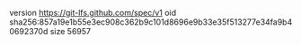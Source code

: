 version https://git-lfs.github.com/spec/v1
oid sha256:857a19e1b55e3ec908c362b9c101d8696e9b33e35f513277e34fa9b40692370d
size 56957
